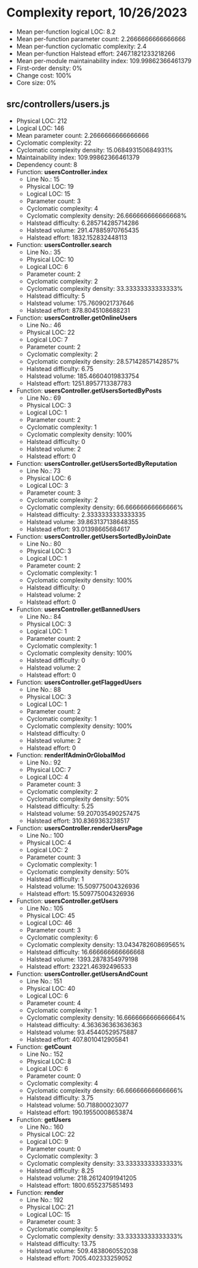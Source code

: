 # Complexity report, 10/26/2023

* Mean per-function logical LOC: 8.2
* Mean per-function parameter count: 2.2666666666666666
* Mean per-function cyclomatic complexity: 2.4
* Mean per-function Halstead effort: 2467.1821233218266
* Mean per-module maintainability index: 109.99862366461379
* First-order density: 0%
* Change cost: 100%
* Core size: 0%

## src/controllers/users.js

* Physical LOC: 212
* Logical LOC: 146
* Mean parameter count: 2.2666666666666666
* Cyclomatic complexity: 22
* Cyclomatic complexity density: 15.068493150684931%
* Maintainability index: 109.99862366461379
* Dependency count: 8
* Function: **usersController.index**
    * Line No.: 15
    * Physical LOC: 19
    * Logical LOC: 15
    * Parameter count: 3
    * Cyclomatic complexity: 4
    * Cyclomatic complexity density: 26.666666666666668%
    * Halstead difficulty: 6.285714285714286
    * Halstead volume: 291.47885970765435
    * Halstead effort: 1832.152832448113
* Function: **usersController.search**
    * Line No.: 35
    * Physical LOC: 10
    * Logical LOC: 6
    * Parameter count: 2
    * Cyclomatic complexity: 2
    * Cyclomatic complexity density: 33.33333333333333%
    * Halstead difficulty: 5
    * Halstead volume: 175.7609021737646
    * Halstead effort: 878.8045108688231
* Function: **usersController.getOnlineUsers**
    * Line No.: 46
    * Physical LOC: 22
    * Logical LOC: 7
    * Parameter count: 2
    * Cyclomatic complexity: 2
    * Cyclomatic complexity density: 28.57142857142857%
    * Halstead difficulty: 6.75
    * Halstead volume: 185.46604019833754
    * Halstead effort: 1251.8957713387783
* Function: **usersController.getUsersSortedByPosts**
    * Line No.: 69
    * Physical LOC: 3
    * Logical LOC: 1
    * Parameter count: 2
    * Cyclomatic complexity: 1
    * Cyclomatic complexity density: 100%
    * Halstead difficulty: 0
    * Halstead volume: 2
    * Halstead effort: 0
* Function: **usersController.getUsersSortedByReputation**
    * Line No.: 73
    * Physical LOC: 6
    * Logical LOC: 3
    * Parameter count: 3
    * Cyclomatic complexity: 2
    * Cyclomatic complexity density: 66.66666666666666%
    * Halstead difficulty: 2.3333333333333335
    * Halstead volume: 39.863137138648355
    * Halstead effort: 93.01398665684617
* Function: **usersController.getUsersSortedByJoinDate**
    * Line No.: 80
    * Physical LOC: 3
    * Logical LOC: 1
    * Parameter count: 2
    * Cyclomatic complexity: 1
    * Cyclomatic complexity density: 100%
    * Halstead difficulty: 0
    * Halstead volume: 2
    * Halstead effort: 0
* Function: **usersController.getBannedUsers**
    * Line No.: 84
    * Physical LOC: 3
    * Logical LOC: 1
    * Parameter count: 2
    * Cyclomatic complexity: 1
    * Cyclomatic complexity density: 100%
    * Halstead difficulty: 0
    * Halstead volume: 2
    * Halstead effort: 0
* Function: **usersController.getFlaggedUsers**
    * Line No.: 88
    * Physical LOC: 3
    * Logical LOC: 1
    * Parameter count: 2
    * Cyclomatic complexity: 1
    * Cyclomatic complexity density: 100%
    * Halstead difficulty: 0
    * Halstead volume: 2
    * Halstead effort: 0
* Function: **renderIfAdminOrGlobalMod**
    * Line No.: 92
    * Physical LOC: 7
    * Logical LOC: 4
    * Parameter count: 3
    * Cyclomatic complexity: 2
    * Cyclomatic complexity density: 50%
    * Halstead difficulty: 5.25
    * Halstead volume: 59.207035490257475
    * Halstead effort: 310.8369363238517
* Function: **usersController.renderUsersPage**
    * Line No.: 100
    * Physical LOC: 4
    * Logical LOC: 2
    * Parameter count: 3
    * Cyclomatic complexity: 1
    * Cyclomatic complexity density: 50%
    * Halstead difficulty: 1
    * Halstead volume: 15.509775004326936
    * Halstead effort: 15.509775004326936
* Function: **usersController.getUsers**
    * Line No.: 105
    * Physical LOC: 45
    * Logical LOC: 46
    * Parameter count: 3
    * Cyclomatic complexity: 6
    * Cyclomatic complexity density: 13.043478260869565%
    * Halstead difficulty: 16.666666666666668
    * Halstead volume: 1393.2878354979198
    * Halstead effort: 23221.46392496533
* Function: **usersController.getUsersAndCount**
    * Line No.: 151
    * Physical LOC: 40
    * Logical LOC: 6
    * Parameter count: 4
    * Cyclomatic complexity: 1
    * Cyclomatic complexity density: 16.666666666666664%
    * Halstead difficulty: 4.363636363636363
    * Halstead volume: 93.45440529575887
    * Halstead effort: 407.8010412905841
* Function: **getCount**
    * Line No.: 152
    * Physical LOC: 8
    * Logical LOC: 6
    * Parameter count: 0
    * Cyclomatic complexity: 4
    * Cyclomatic complexity density: 66.66666666666666%
    * Halstead difficulty: 3.75
    * Halstead volume: 50.718800023077
    * Halstead effort: 190.19550008653874
* Function: **getUsers**
    * Line No.: 160
    * Physical LOC: 22
    * Logical LOC: 9
    * Parameter count: 0
    * Cyclomatic complexity: 3
    * Cyclomatic complexity density: 33.33333333333333%
    * Halstead difficulty: 8.25
    * Halstead volume: 218.26124091941205
    * Halstead effort: 1800.6552375851493
* Function: **render**
    * Line No.: 192
    * Physical LOC: 21
    * Logical LOC: 15
    * Parameter count: 3
    * Cyclomatic complexity: 5
    * Cyclomatic complexity density: 33.33333333333333%
    * Halstead difficulty: 13.75
    * Halstead volume: 509.4838060552038
    * Halstead effort: 7005.402333259052


